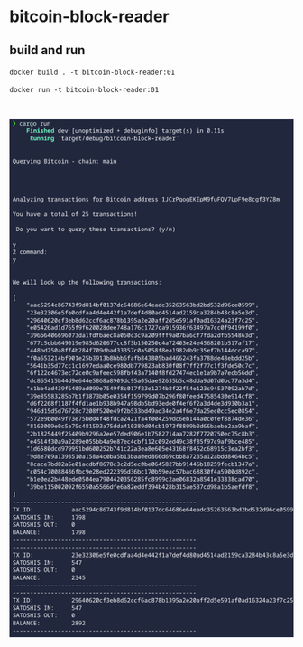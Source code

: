 # bitcoin-block-reader

## build and run

`docker build . -t bitcoin-block-reader:01`

`docker run -t bitcoin-block-reader:01`

<br/>
<p align="center">
<img src="img/img.png" >
</a>
</p>
<br/>
